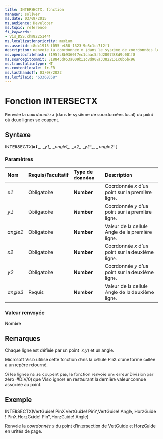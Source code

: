 ```yaml
---
title: INTERSECTX, fonction
manager: soliver
ms.date: 03/09/2015
ms.audience: Developer
ms.topic: reference
f1_keywords:
- Vis_DSS.chm82251444
ms.localizationpriority: medium
ms.assetid: d8dc1915-f055-e858-1323-9e8c1cb7f2f1
description: Renvoie la coordonnée x (dans le système de coordonnées local) du point où deux lignes se coupent.
ms.openlocfilehash: 3195fc8b9360f7ec1caac5afd2807388d9c001f8
ms.sourcegitcommit: 518845d053a009b11c8d907a33822161c0b6bc96
ms.translationtype: MT
ms.contentlocale: fr-FR
ms.lasthandoff: 03/08/2022
ms.locfileid: "63368558"
---
```

# <a name="intersectx-function"></a>Fonction INTERSECTX

Renvoie la  *coordonnée x*  (dans le système de coordonnées local) du point où deux lignes se coupent. 
  
## <a name="syntax"></a>Syntaxe

INTERSECTX(***x1** _, _*_y1_*_, _*_angle1_*_, _*_x2_*_, _*_y2_*_, _ *_angle2_** ) 
  
### <a name="parameters"></a>Paramètres

|**Nom**|**Requis/Facultatif**|**Type de données**|**Description**|
|:-----|:-----|:-----|:-----|
| _x1_ <br/> |Obligatoire  <br/> |**Number** <br/> |Coordonnée  _x_ d’un point sur la première ligne. |
| _y1_ <br/> |Obligatoire  <br/> |**Number** <br/> |Coordonnée  _y_ d’un point sur la première ligne. |
| _angle1_ <br/> |Obligatoire  <br/> |**Number** <br/> | Valeur de la cellule Angle de la première ligne. |
| _x2_ <br/> |Obligatoire  <br/> |**Number** <br/> |Coordonnée  _x_ d’un point sur la deuxième ligne. |
| _y2_ <br/> |Obligatoire  <br/> |**Number** <br/> |Coordonnée  _y_ d’un point sur la deuxième ligne. |
| _angle2_ <br/> |Requis  <br/> |**Number** <br/> |Valeur de la cellule Angle de la deuxième ligne. |
   
### <a name="return-value"></a>Valeur renvoyée

Nombre
  
## <a name="remarks"></a>Remarques

Chaque ligne est définie par un point (*x,y*) et un angle. 
  
Microsoft Visio utilise cette fonction dans la cellule PinX d’une forme collée à un repère retourné. 
  
Si les lignes ne se coupent pas, la fonction renvoie une erreur Division par zéro (#DIV/0) que Visio ignore en restaurant la dernière valeur connue associée au point. 
  
## <a name="example"></a>Exemple

INTERSECTX(VertGuide! PinX,VertGuide! PinY,VertGuide! Angle, HorzGuide ! PinX,HorzGuide! PinY,HorzGuide! Angle) 
  
Renvoie la  *coordonnée x*  du point d’intersection de VertGuide et HorzGuide en unités de page. 
  

